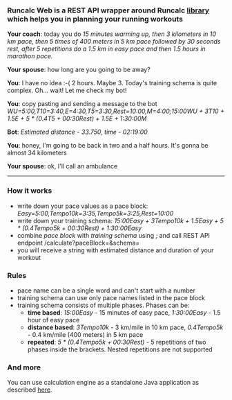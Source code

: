 ### Runcalc Web is a REST API wrapper around Runcalc [library](https://github.com/sandlex/runcalc) which helps you in planning your running workouts

**Your coach**: today you do _15 minutes warming up, then 3 kilometers in 10 km pace, then 5 times of 400 meters in 5 km pace followed by 30 seconds rest, after 5 repetitions do a 1.5 km in easy pace and then 1.5 hours in marathon pace._

**Your spouse**: how long are you going to be away?

**You**: I have no idea :-( 2 hours. Maybe 3. Today's training schema is quite complex. Oh... wait! Let me check my bot!

**You**: copy pasting and sending a message to the bot _WU=5:00,T10=3:40,E=4:30,T5=3:30,Rest=10:00,M=4:00;15:00WU + 3T10 + 1.5E + 5 * (0.4T5 + 00:30Rest) + 1.5E + 1:30:00M_

**Bot**: _Estimated distance - 33.750, time - 02:19:00_

**You**: honey, I'm going to be back in two and a half hours. It's gonna be almost 34 kilometers

**Your spouse**: ok, I'll call an ambulance

***

### How it works
* write down your pace values as a pace block: _Easy=5:00,Tempo10k=3:35,Tempo5k=3:25,Rest=10:00_
* write down your training schema: _15:00Easy + 3Tempo10k + 1.5Easy + 5 * (0.4Tempo5k + 00:30Rest) + 1:30:00Easy_
* combine _pace block_ with _training schema_ using _;_ and call REST API endpoint <URL>/calculate?paceBlock=<value>&schema=<value>
* you will receive a string with estimated distance and duration of your workout

### Rules
* pace name can be a single word and can't start with a number
* training schema can use only pace names listed in the pace block
* training schema consists of multiple phases. Phases can be:
  * **time based**: _15:00Easy_ - 15 minutes of easy pace, _1:30:00Easy_ - 1.5 hour of easy pace
  * **distance based**: _3Tempo10k_ - 3 km/mile in 10 km pace, _0.4Tempo5k_ - 0.4 km/mile (400 meters) in 5 km pace
  * **repeated**: _5 * (0.4Tempo5k + 00:30Rest)_ - 5 repetitions of two phases inside the brackets. Nested repetitions are not supported

### And more
You can use calculation engine as a standalone Java application as described [here](https://github.com/sandlex/runcalc). 
